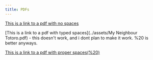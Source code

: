 ```yaml
---
title: PDFs
---
```


[This is a link to a pdf with no spaces](../assets/totoro.pdf)

[This is a link to a pdf with typed spaces](../assets/My Neighbour Totoro.pdf) - this doesn't work, and i dont plan to make it work. %20 is better anyways.

[This is a link to a pdf with proper spaces(%20)](../assets/My%20Neighbour%20Totoro.pdf)


